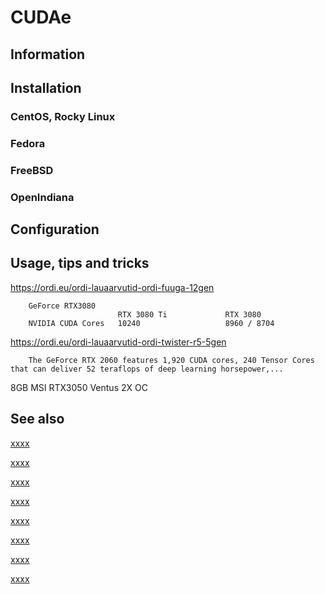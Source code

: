 # CUDAe

## Information

## Installation

### CentOS, Rocky Linux

### Fedora

### FreeBSD

### OpenIndiana

## Configuration

## Usage, tips and tricks

https://ordi.eu/ordi-lauaarvutid-ordi-fuuga-12gen

```
    GeForce RTX3080
                        RTX 3080 Ti             RTX 3080
    NVIDIA CUDA Cores   10240                   8960 / 8704
```

https://ordi.eu/ordi-lauaarvutid-ordi-twister-r5-5gen

```
    The GeForce RTX 2060 features 1,920 CUDA cores, 240 Tensor Cores that can deliver 52 teraflops of deep learning horsepower,...
```

8GB MSI RTX3050 Ventus 2X OC

## See also

[xxxx](https://et.wikipedia.org/wiki/CUDA)

[xxxx](https://en.wikipedia.org/wiki/CUDA)

[xxxx](https://www.nvidia.com/en-eu/geforce/graphics-cards/compare/?section=compare-16)

[xxxx](https://www.msi.com/Graphics-Card/GeForce-RTX-3050-VENTUS-2X-8G-OC)

[xxxx](http://yyyyy)

[xxxx](http://yyyyy)

[xxxx](http://yyyyy)

[xxxx](http://yyyyy)
